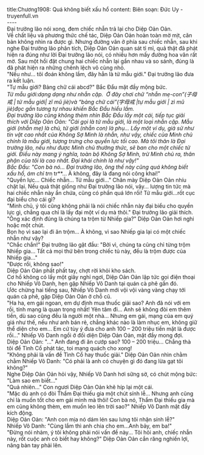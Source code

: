 title:Chương1908: Quá không biết xấu hổ
content:
Biên soạn: Đức Uy - truyenfull.vn<br>----<br>Đại trưởng lão nói xong, đem chiếc nhẫn trả lại cho Diệp Oản Oản.<br>Về chất liệu và phương thức chế tác, Diệp Oản Oản hoàn toàn mờ mịt, căn bản không nhìn ra được gì. Nhưng đường vân ở phía sau chiếc nhẫn, sau khi nghe Đại trưởng lão phân tích, Diệp Oản Oản quan sát tỉ mỉ, quả thật đã phát hiện ra đúng như lời Đại trưởng lão nói, có nhiều hơn mấy đường hoa văn rất mờ. Sau một hồi đặt chung hai chiếc nhẫn lại gần nhau và so sánh, đúng là đã phát hiện ra những chênh lệch vô cùng nhỏ.<br>"Nếu như... tôi đoán không lầm, đây hẳn là tử mẫu giới." Đại trưởng lão đưa ra kết luận.<br>"Tự mẫu giới? Bảng chữ cái abcd?" Bắc Đẩu mặt đầy mộng bức.<br>*Tử mẫu giới:dạng dạng như nhẫn cặp.  Ở đây chơi chữ “nhẫn mẹ-con”(子母戒 | tử mẫu giới| zǐ mǔ jiè)và “bảng chữ cái”(字母戒 |tự mẫu giới | zì mǔ jiè)đọc gần tương tự nhau khiến Bắc Đẩu hiểu lầm.<br>Đại trưởng lão cũng không thèm nhìn Bắc Đẩu lấy một cái, tiếp tục giải thích với Diệp Oản Oản: "Cái gọi là tử mẫu giới, là một loại nhẫn cặp. Mẫu giới (nhẫn mẹ) là chủ, tử giới (nhẫn con) là phụ... Lấy một ví dụ, giả sử như tín vật cao nhất của Không Sợ Minh là nhẫn, như vậy, chiếc của Minh chủ chính là mẫu giới, tượng trưng cho quyền lực tối cao. Mà tôi thân là Đại trưởng lão, nếu như được Minh chủ thưởng thức, sẽ ban cho một chiếc tử giới. Điều này mang ý nghĩa, toàn bộ Không Sợ Minh, trừ Minh chủ ra, thân phận của tôi là cao nhất. Đại khái chính là như vậy!"<br>Bắc Đẩu: "Con bà nó... Đại trưởng lão, ông thế này cũng quá không biết xấu hổ, ám chỉ tr*n tr**... À không, đây là đang nói công khai!"<br>"Quyền lực... Chiếc nhẫn... Tử mẫu giới..." Chân mày Diệp Oản Oản nhíu chặt lại. Nếu quả thật giống như Đại trưởng lão nói, vậy... lượng tin tức mà hai chiếc nhẫn này ẩn chứa, cũng có phần quá lớn rồi! Tử mẫu giới…rốt cục đại biểu cho cái gì?<br>"Minh chủ, ý tôi cũng không phải là nói chiếc nhẫn này đại biểu cho quyền lực gì, chẳng qua chỉ là lấy đại một ví dụ mà thôi." Đại trưởng lão giải thích.<br>"Ông xác định đúng là chúng ta trộm từ Nhiếp gia?" Diệp Oản Oản hơi nghi hoặc một chút.<br>Bọn họ vì sao lại đi ăn trộm... À không, vì sao Nhiếp gia lại có một chiếc nhẫn như vậy?<br>"Chắc chắn!" Đại trưởng lão gật đầu: "Bởi vì, chúng ta cũng chỉ từng trộm Nhiếp gia... Tất cả mọi thứ bên trong chiếc tủ này, đều là trộm được của Nhiếp gia..."<br>"Được rồi, không sao!"<br>Diệp Oản Oản phất phất tay, chợt rời khỏi kho sách.<br>Cơ hồ không có lấy một giây nghỉ ngơi, Diệp Oản Oản lập tức gọi điện thoại cho Nhiếp Vô Danh, hẹn gặp Nhiếp Vô Danh tại quán cà phê gần đó.<br>Ước chừng hai tiếng sau, Nhiếp Vô Danh mới vội vội vàng vàng chạy tới quán cà phê, gặp Diệp Oản Oản ở chỗ cũ.<br>"Ha ha, em gái ngoan, em dự định mua thuốc giải sao? Anh đã nói với em rồi, tính mạng là quan trọng nhất! Yên tâm đi... Anh sẽ không đòi em thêm tiền, dù sao cũng đều là người một nhà... Nhưng em gái, mạng của em quý giá như thế, nếu như anh bán rẻ, chẳng khác nào là làm nhục em, không giữ thể diện cho em... Em cứ tùy ý đưa cho anh 100 – 200 triệu tiền mặt là được rồi..." Nhiếp Vô Danh ngồi ở đối diện Diệp Oản Oản, mặt đầy mong đợi.<br>Diệp Oản Oản: "..." Anh đang đi ăn cướp sao? 100 – 200 triệu... Chẳng thà tôi để Tình Cổ phát tác, toi mạng quách cho xong!<br>"Không phải là vấn đề Tình Cổ hay thuốc giải." Diệp Oản Oản nhìn chằm chằm Nhiếp Vô Danh: "Có phải là anh có chuyện gì đó đang lừa gạt tôi không?"<br>Nghe Diệp Oản Oản hỏi vậy, Nhiếp Vô Danh hơi sững sờ, có chút mộng bức: "Làm sao em biết..."<br>"Quả nhiên..." Con ngươi Diệp Oản Oản khẽ híp lại một cái.<br>"Mặc dù anh có đòi Thẩm Đại thiếu gia một chút sính lễ... Nhưng anh cũng chỉ là muốn tốt cho em gái mình mà thôi! Con bà nó, Thẩm Đại thiếu gia mà em cũng không thèm, em muốn leo lên trời sao?" Nhiếp Vô Danh mặt đầy kích động.<br>Diệp Oản Oản: "Anh con mịa nó dám lén sau lưng tôi nhận sính lễ?"<br>Nhiếp Vô Danh: "Cùng lắm thì anh chia cho em…Anh bảy, em ba!"<br>"Đừng nói nhảm, ý tôi không phải nói vấn đề này... Tôi hỏi anh, chiếc nhẫn này, rốt cuộc anh có biết hay không?" Diệp Oản Oản cắn răng nghiến lợi, nâng bàn tay phải lên.